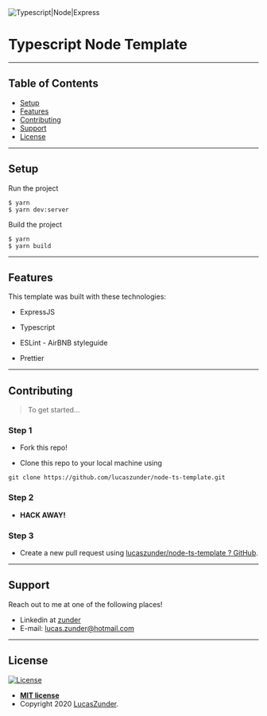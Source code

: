 <img src="https://miro.medium.com/max/1756/1*fzcYZIhdZjuQaT8gTk1YAQ.png" title="" alt="Typescript|Node|Express" data-align="center">

# Typescript Node Template

---

## Table of Contents

>

- [Setup](#setup)
- [Features](#features)
- [Contributing](#contributing)
- [Support](#support)
- [License](#license)

---

## Setup

Run the project

```shell
$ yarn
$ yarn dev:server
```

Build the project

```shell
$ yarn
$ yarn build
```

---

## Features

This template was built with these technologies:

- ExpressJS

- Typescript

- ESLint - AirBNB styleguide

- Prettier

---

## Contributing

> To get started...

### Step 1

- Fork this repo!

- Clone this repo to your local machine using 
```shell
git clone https://github.com/lucaszunder/node-ts-template.git
```

### Step 2

- **HACK AWAY!**

### Step 3

- Create a new pull request using [lucaszunder/node-ts-template ? GitHub](https://github.com/lucaszunder/node-ts-template/compare).

---

## Support

Reach out to me at one of the following places!

- Linkedin at [zunder](https://www.linkedin.com/in/zunder/)
- E-mail: lucas.zunder@hotmail.com

---

## License

[![License](http://img.shields.io/:license-mit-blue.svg?style=flat-square)](http://badges.mit-license.org)

- **[MIT license](http://opensource.org/licenses/mit-license.php)**
- Copyright 2020 <a href="http://github.com/lucaszunder" target="_blank">LucasZunder</a>.
